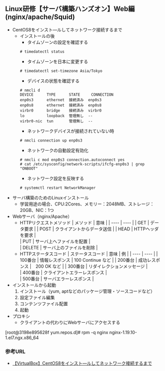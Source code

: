 ## Linux研修【サーバ構築ハンズオン】Web編(nginx/apache/Squid)
- CentOS8をインスト―ルしてネットワーク接続するまで
    - インストールの後
        - タイムゾーンの設定を確認する
        ```
        # timedatectl status
        ```
        - タイムゾーンを日本に変更する
        ```
        # timedatectl set-timezone Asia/Tokyo
        ```
        - デバイスの状態を確認する
        ```
        # nmcli d
        DEVICE      TYPE      STATE     CONNECTION
        enp0s3      ethernet  接続済み  enp0s3
        enp0s8      ethernet  接続済み  enp0s8
        virbr0      bridge    接続済み  virbr0
        lo          loopback  管理無し  --
        virbr0-nic  tun       管理無し  --

        ```
        - ネットワークデバイスが接続されていない時
        ```
        # nmcli connection up enp0s3
        ```
        - ネットワークの自動設定有効化
        ```
        # nmcli c mod enp0s3 connection.autoconnect yes
        # cat /etc/sysconfig/network-scripts/ifcfg-enp0s3 | grep "ONBOOT"
        ```
        - ネットワーク設定を反映する
        ```
        # systemctl restart NetworkManager
        ```
- サーバ構築のためのLinuxインストール
    - 学習用途の場合、CPU:2Cores、メモリー：2048MB、ストレージ：20GB、NIC：1つ
- Webサーバ（nginx/Apache）
    - HTTPリクエストメソッド
    |  メソッド  |  意味  |
    | ---- | ---- |
    |  GET  |  データ要求  |
    |  POST  |  クライアントからデータ送信  |
    |  HEAD  |  HTTPヘッダを要求  |    
    |  PUT  |  サーバ上へファイルを配置  |    
    |  DELETE  |  サーバ上のファイルを削除  | 
    - HTTPステータスコード
    |  ステータスコード  |  意味  |  例  |
    | ---- | ---- |
    |  100番台  |  情報レスポンス  |  100 Continue など  | 
    |  200番台  |  成功レスポンス  |　200 OK など  | 
    |  300番台  |  リダイレクションメッセージ  |    
    |  400番台  |  クライアントエラーレスポンス  |    
    |  500番台  |  サーバエラーレスポンス  |    
- インストールから起動
    1. インストール（yum, aptなどのパッケージ管理・ソースコードなど）
    2. 設定ファイル編集
    3. コンテンツファイル配置
    4. 起動
- プロキシ
    - クライアントの代わりにWebサーバにアクセスする

[root@3198e895628f yum.repos.d]# rpm -q nginx
nginx-1.19.10-1.el7.ngx.x86_64

### 参考URL
- [【VirtualBox】CentOS8をインスト―ルしてネットワーク接続するまで](https://qiita.com/C_HERO/items/b05b59f8b67804b421e2 "【VirtualBox】CentOS8をインスト―ルしてネットワーク接続するまで")
